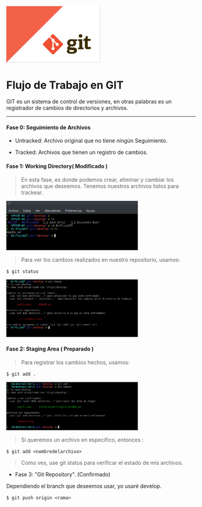 <img src="/images/1.png" width="250">

# Flujo de Trabajo en GIT

 GIT es un sistema de control de versiones, en otras palabras es un registrador de cambios de directorios y archivos.


---
#### Fase 0: Seguimiento de Archivos

- Untracked: Archivo original que no tiene ningún Seguimiento.

- Tracked: Archivos que tienen un registro de cambios.


#### Fase 1: Working Directory( Modificado )

  > En esta fase, es donde podemos crear, eliminar y cambiar los archivos que deseemos. Tenemos nuestros archivos listos para trackear.

<img src="/images/4.png" width="350">

  > Para ver los cambios realizados en nuestro repositorio, usamos:
 ~~~
 $ git status
 ~~~

<img src="/images/5.png" width="350">



#### Fase 2: Staging Area ( Preparado )

> Para registrar los cambios hechos, usamos:
~~~
$ git add .
~~~
<img src="/images/6.png" width="350">

 >Si queremos un archivo en especifico, entonces :
~~~
$ git add <nombredelarchivo>
~~~  


>Como ves, use git status para verificar el estado de mis archivos.

- Fase 3: "Git Repository". (Confirmado)


Dependiendo el branch que deseemos usar, yo usaré develop.

~~~
$ git push origin <rama>
~~~  
